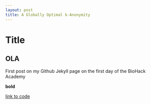 ```yaml
---
layout: post
title: A Globally Optimal k-Anonymity
---
```


# Title

## OLA

First post on my Github Jekyll page on the first day of the BioHack Academy

**bold**

[link to code](https://github.com/kanonymity/axle-ola-prototype)
